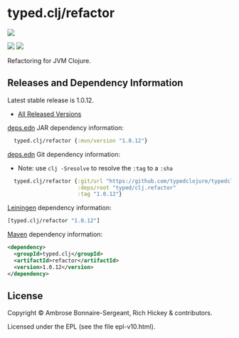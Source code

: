 # typed.clj/refactor

<a href='https://typedclojure.org'><img src='../../doc/images/part-of-typed-clojure-project.png'></a>

<p>
  <a href='https://www.patreon.com/ambrosebs'><img src='../../doc/images/become_a_patron_button.png'></a>
  <a href='https://opencollective.com/typedclojure'><img src='../../doc/images/donate-to-our-collective.png'></a>
</p>

Refactoring for JVM Clojure.

## Releases and Dependency Information

Latest stable release is 1.0.12.

* [All Released Versions](https://clojars.org/typed.clj/refactor)

[deps.edn](https://clojure.org/reference/deps_and_cli) JAR dependency information:

```clj
  typed.clj/refactor {:mvn/version "1.0.12"}
```

[deps.edn](https://clojure.org/reference/deps_and_cli) Git dependency information:

- Note: use `clj -Sresolve` to resolve the `:tag` to a `:sha`

```clj
  typed.clj/refactor {:git/url "https://github.com/typedclojure/typedclojure"
                      :deps/root "typed/clj.refactor"
                      :tag "1.0.12"}
```

[Leiningen](https://github.com/technomancy/leiningen) dependency information:

```clojure
[typed.clj/refactor "1.0.12"]
```

[Maven](https://maven.apache.org/) dependency information:

```XML
<dependency>
  <groupId>typed.clj</groupId>
  <artifactId>refactor</artifactId>
  <version>1.0.12</version>
</dependency>
```

## License

Copyright © Ambrose Bonnaire-Sergeant, Rich Hickey & contributors.

Licensed under the EPL (see the file epl-v10.html).
